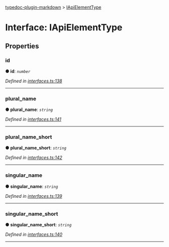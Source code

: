 [typedoc-plugin-markdown](../README.md) > [IApiElementType](../interfaces/iapielementtype.md)



# Interface: IApiElementType


## Properties


###  id

**●  id**:  *`number`* 

*Defined in [interfaces.ts:138](https://bitbucket.org/owner/repository_name/src/master/src/interfaces.ts?fileviewer&amp;#x3D;file-view-default#interfaces.ts-138)*





___



###  plural_name

**●  plural_name**:  *`string`* 

*Defined in [interfaces.ts:141](https://bitbucket.org/owner/repository_name/src/master/src/interfaces.ts?fileviewer&amp;#x3D;file-view-default#interfaces.ts-141)*





___



###  plural_name_short

**●  plural_name_short**:  *`string`* 

*Defined in [interfaces.ts:142](https://bitbucket.org/owner/repository_name/src/master/src/interfaces.ts?fileviewer&amp;#x3D;file-view-default#interfaces.ts-142)*





___



###  singular_name

**●  singular_name**:  *`string`* 

*Defined in [interfaces.ts:139](https://bitbucket.org/owner/repository_name/src/master/src/interfaces.ts?fileviewer&amp;#x3D;file-view-default#interfaces.ts-139)*





___



###  singular_name_short

**●  singular_name_short**:  *`string`* 

*Defined in [interfaces.ts:140](https://bitbucket.org/owner/repository_name/src/master/src/interfaces.ts?fileviewer&amp;#x3D;file-view-default#interfaces.ts-140)*





___


